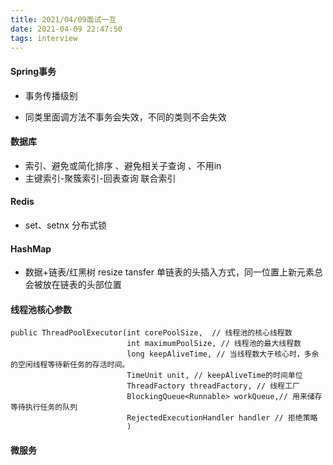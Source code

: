 ```yaml
---
title: 2021/04/09面试一互
date: 2021-04-09 22:47:50
tags: interview
---
```

#### Spring事务

- 事务传播级别

- 同类里面调方法不事务会失效，不同的类则不会失效



#### 数据库

- 索引、避免或简化排序 、避免相关子查询  、不用in
- 主键索引-聚簇索引-回表查询  联合索引

#### Redis

- set、setnx 分布式锁



#### HashMap

- 数据+链表/红黑树  resize tansfer 单链表的头插入方式，同一位置上新元素总会被放在链表的头部位置



#### 线程池核心参数

```
public ThreadPoolExecutor(int corePoolSize,  // 线程池的核心线程数
                          int maximumPoolSize, // 线程池的最大线程数
                          long keepAliveTime, // 当线程数大于核心时，多余的空闲线程等待新任务的存活时间。
                          TimeUnit unit, // keepAliveTime的时间单位
                          ThreadFactory threadFactory, // 线程工厂
                          BlockingQueue<Runnable> workQueue,// 用来储存等待执行任务的队列
                          RejectedExecutionHandler handler // 拒绝策略
                          ) 
```



#### 微服务
